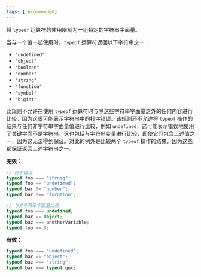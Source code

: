 ```yaml
---
tags: [recommended]
---
```


将 `typeof` 运算符的使用限制为一组特定的字符串字面量。

当与一个值一起使用时，`typeof` 运算符返回以下字符串之一：

- `"undefined"`
- `"object"`
- `"boolean"`
- `"number"`
- `"string"`
- `"function"`
- `"symbol"`
- `"bigint"`

此规则不允许在使用 `typeof` 运算符时与除这些字符串字面量之外的任何内容进行比较，因为这很可能表示字符串中的打字错误。该规则还不允许将 `typeof` 操作的结果与任何非字符串字面量值进行比较，例如 `undefined`，这可能表示错误地使用了关键字而不是字符串。这也包括与字符串变量进行比较，即使它们包含上述值之一，因为这无法得到保证。对此的例外是比较两个 `typeof` 操作的结果，因为这些都保证返回上述字符串之一。

**无效：**

```typescript
// 打字错误
typeof foo === "strnig";
typeof foo == "undefimed";
typeof bar != "nunber";
typeof bar !== "fucntion";

// 与非字符串字面量比较
typeof foo === undefined;
typeof bar == Object;
typeof baz === anotherVariable;
typeof foo == 5;
```

**有效：**

```typescript
typeof foo === "undefined";
typeof bar == "object";
typeof baz === "string";
typeof bar === typeof qux;
```